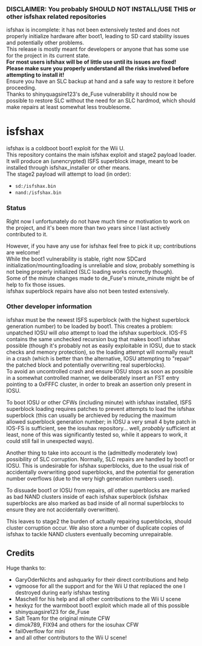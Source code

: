 ### DISCLAIMER: You probably SHOULD NOT INSTALL/USE THIS or other isfshax related repositories
isfshax is incomplete: it has not been extensively tested and does not properly initialize hardware after boot1, leading to SD card stability issues and potentially other problems.  
This release is mostly meant for developers or anyone that has some use for the project in its current state.  
**For most users isfshax will be of little use until its issues are fixed!  
Please make sure you properly understand all the risks involved before attempting to install it!**  
Ensure you have an SLC backup at hand and a safe way to restore it before proceeding.  
Thanks to shinyquagsire123's de_Fuse vulnerability it should now be possible to restore SLC without the need for an SLC hardmod, which should make repairs at least somewhat less troublesome.

# isfshax
isfshax is a coldboot boot1 exploit for the Wii U.  
This repository contains the main isfshax exploit and stage2 payload loader.  
It will produce an (unencrypted) ISFS superblock image, meant to be installed through isfshax_installer or other means.  
The stage2 payload will attempt to load (in order):
  - `sd:/isfshax.bin`
  - `nand:/isfshax.bin`

### Status
Right now I unfortunately do not have much time or motivation to work on the project, and it's been more than two years since I last actively contributed to it.  

However, if you have any use for isfshax feel free to pick it up; contributions are welcome!  
While the boot1 vulnerability is stable, right now SDCard initialization/mounting/loading is unreliable and slow, probably something is not being properly initialized (SLC loading works correctly though).  
Some of the minute changes made to de_Fuse's minute_minute might be of help to fix those issues.  
isfshax superblock repairs have also not been tested extensively.  

### Other developer information
isfshax must be the newest ISFS superblock (with the highest superblock generation number) to be loaded by boot1.
This creates a problem: unpatched IOSU will *also* attempt to load the isfshax superblock. IOS-FS contains the same unchecked recursion bug that makes boot1 isfshax possible (though it's probably not as easily exploitable in IOSU, due to stack checks and memory protection), so the loading attempt will normally result in a crash (which is better than the alternative, IOSU attempting to "repair" the patched block and potentially overwriting real superblocks).  
To avoid an uncontrolled crash and ensure IOSU stops as soon as possible in a somewhat controlled manner, we deliberately insert an FST entry pointing to a 0xFFFC cluster, in order to break an assertion only present in IOSU.  
 
To boot IOSU or other CFWs (including minute) with isfshax installed, ISFS superblock loading requires patches to prevent attempts to load the isfshax superblock (this can usually be archieved by reducing the maximum allowed superblock generation number; in IOSU a very small 4 byte patch in IOS-FS is sufficient, see the iosuhax repository... well, *probably* sufficient at least, none of this was significantly tested so, while it appears to work, it could still fail in unexpected ways).

Another thing to take into account is the (admittedly moderately low) possibility of SLC corruption. Normally, SLC repairs are handled by boot1 or IOSU. This is undesirable for isfshax superblocks, due to the usual risk of accidentally overwriting good superblocks, and the potential for generation number overflows (due to the very high generation numbers used).  

To dissuade boot1 or IOSU from repairs, *all* other superblocks are marked as bad NAND clusters inside of each isfshax superblock (isfshax superblocks are also marked as bad inside of all normal superblocks to ensure they are not accidentally overwritten).  

This leaves to stage2 the burden of actually repairing superblocks, should cluster corruption occur. We also store a number of duplicate copies of isfshax to tackle NAND clusters eventually becoming unrepairable.
 
## Credits
Huge thanks to:
  - GaryOderNichts and ashquarky for their direct contributions and help
  - vgmoose for all the support and for the Wii U that replaced the one I
    destroyed during early isfshax testing
  - Maschell for his help and all other contributions to the Wii U scene
  - hexkyz for the warmboot boot1 exploit which made all of this possible
  - shinyquagsire123 for de_Fuse
  - Salt Team for the original minute CFW
  - dimok789, FIX94 and others for the iosuhax CFW
  - fail0verflow for mini
  - and all other contributors to the Wii U scene!
